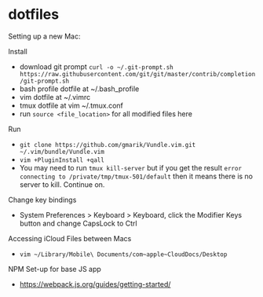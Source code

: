 # dotfiles

Setting up a new Mac:

Install 
* download git prompt `curl -o ~/.git-prompt.sh https://raw.githubusercontent.com/git/git/master/contrib/completion/git-prompt.sh`
* bash profile dotfile at ~/.bash_profile
* vim dotfile at ~/.vimrc
* tmux dotfile at vim ~/.tmux.conf
* run `source <file_location>` for all modified files here

Run 
* `git clone https://github.com/gmarik/Vundle.vim.git ~/.vim/bundle/Vundle.vim`
* `vim +PluginInstall +qall`
* You may need to run `tmux kill-server` but if you get the result `error connecting to /private/tmp/tmux-501/default` then it means there is no server to kill. Continue on.

Change key bindings
* System Preferences > Keyboard > Keyboard, click the Modifier Keys button and change CapsLock to Ctrl

Accessing iCloud Files between Macs
* `vim ~/Library/Mobile\ Documents/com~apple~CloudDocs/Desktop`

NPM Set-up for base JS app
* https://webpack.js.org/guides/getting-started/
